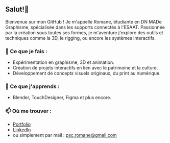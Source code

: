 ## Salut!👋
Bienvenue sur mon GitHub ! Je m'appelle Romane, étudiante en DN MADe Graphisme, spécialisée dans les supports connectés à l'ESAAT. Passionnée par la création sous toutes ses formes, je m'aventure j'explore des outils et techniques comme la 3D, le rigging, ou encore les systèmes interactifs.

### 🔭 Ce que je fais :
- Expérimentation en graphisme, 3D et animation.
- Création de projets interactifs en lien avec le patrimoine et la culture.
- Développement de concepts visuels originaux, du print au numérique.

### 🌱 Ce que j'apprends :
- Blender, TouchDesigner, Figma et plus encore.
  
### 📫 Où me trouver :
- [Portfolio](https://tonlienversportfolio.com)
- [LinkedIn](https://www.linkedin.com/in/romane-pasco)
- ou simplement par mail : psc.romane@gmail.com
